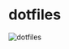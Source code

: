 # dotfiles
![dotfiles](https://raw.githubusercontent.com/kundius/dotfiles/master/Pictures/scrot.png)
